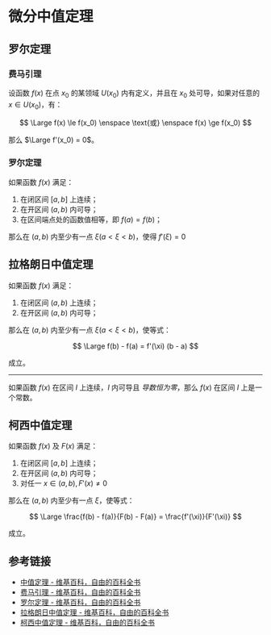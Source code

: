 # 微分中值定理

## 罗尔定理

### 费马引理

设函数 $f(x)$ 在点 $x_0$ 的某领域 $U(x_0)$ 内有定义，并且在 $x_0$ 处可导，如果对任意的 $x \in U(x_0)$，有：

$$
\Large
f(x) \le f(x_0) \enspace \text{或} \enspace f(x) \ge f(x_0)
$$

那么 $\Large f'(x_0) = 0$。

### 罗尔定理

如果函数 $f(x)$ 满足：

1. 在闭区间 $[a, b]$ 上连续；
2. 在开区间 $(a, b)$ 内可导；
3. 在区间端点处的函数值相等，即 $f(a) = f(b)$；

那么在 $(a, b)$ 内至少有一点 $\xi (a < \xi < b)$，使得 $f'(\xi) = 0$

## 拉格朗日中值定理

如果函数 $f(x)$ 满足：

1. 在闭区间 $(a, b)$ 上连续；
2. 在开区间 $(a, b)$ 内可导；

那么在 $(a, b)$ 内至少有一点 $\xi (a < \xi < b)$，使等式：

$$
\Large
f(b) - f(a) = f'(\xi) (b - a)
$$

成立。

----------

如果函数 $f(x)$ 在区间 $I$ 上连续，$I$ 内可导且 *导数恒为零*，那么 $f(x)$ 在区间 $I$ 上是一个常数。

## 柯西中值定理

如果函数 $f(x)$ 及 $F(x)$ 满足：

1. 在闭区间 $[a, b]$ 上连续；
2. 在开区间 $(a ,b)$ 内可导；
3. 对任一 $x \in (a, b), F'(x) \not= 0$

那么在 $(a, b)$ 内至少有一点 $\xi$，使等式：

$$
\Large
\frac{f(b) - f(a)}{F(b) - F(a)} = \frac{f'(\xi)}{F'(\xi)}
$$

成立。

## 参考链接

- [中值定理 - 维基百科，自由的百科全书](https://zh.wikipedia.org/wiki/%E5%BE%AE%E5%88%86%E4%B8%AD%E5%80%BC%E5%AE%9A%E7%90%86)
- [费马引理 - 维基百科，自由的百科全书](https://zh.wikipedia.org/wiki/%E8%B4%B9%E9%A9%AC%E5%BC%95%E7%90%86)
- [罗尔定理 - 维基百科，自由的百科全书](https://zh.wikipedia.org/wiki/%E7%BD%97%E5%B0%94%E5%AE%9A%E7%90%86)
- [拉格朗日中值定理 - 维基百科，自由的百科全书](https://zh.wikipedia.org/wiki/%E6%8B%89%E6%A0%BC%E6%9C%97%E6%97%A5%E4%B8%AD%E5%80%BC%E5%AE%9A%E7%90%86)
- [柯西中值定理 - 维基百科，自由的百科全书](https://zh.wikipedia.org/wiki/%E6%9F%AF%E8%A5%BF%E4%B8%AD%E5%80%BC%E5%AE%9A%E7%90%86)
